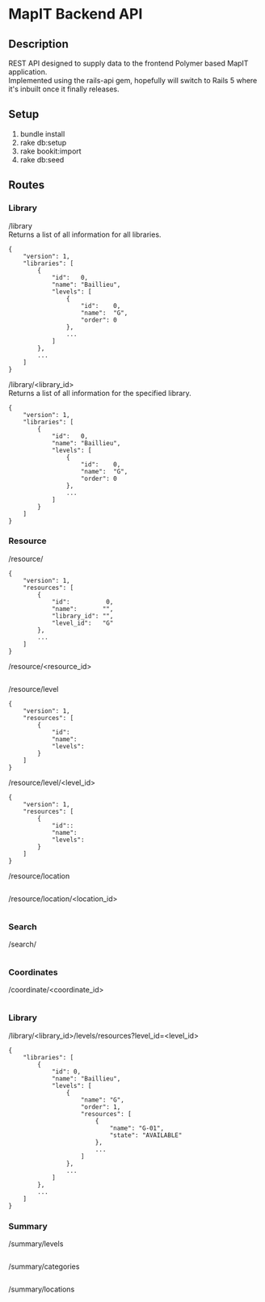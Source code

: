 # MapIT Backend API
## Description
REST API designed to supply data to the frontend Polymer based MapIT application.  
Implemented using the rails-api gem, hopefully will switch to Rails 5 where it's inbuilt once it finally releases.

## Setup
1. bundle install  
2. rake db:setup  
3. rake bookit:import  
4. rake db:seed  

## Routes
### Library
/library  
Returns a list of all information for all libraries.  
```
{
	"version": 1,
	"libraries": [
		{
			"id":   0,
			"name": "Baillieu",
			"levels": [
				{
					"id":    0,
					"name":  "G",
					"order": 0
				},
				...
			]
		},
		...
	]
}
```

/library/<library_id>  
Returns a list of all information for the specified library.  
```
{
	"version": 1,
	"libraries": [
		{
			"id":   0,
			"name": "Baillieu",
			"levels": [
				{
					"id":    0,
					"name":  "G",
					"order": 0
				},
				...
			]
		}
	]
}
```

### Resource
/resource/  
```
{
	"version": 1,
	"resources": [
		{
			"id":          0,
			"name":       "",
			"library_id": "",
			"level_id":   "G"
		},
		...
	]
}
```

/resource/<resource_id>  
```
```

/resource/level
```
{
	"version": 1,
	"resources": [
		{
			"id":
			"name":
			"levels":
		}
	]
}
```

/resource/level/<level_id>
```
{
	"version": 1,
	"resources": [
		{
			"id"::
			"name":
			"levels":
		}
	]
}
```

/resource/location
```

```

/resource/location/<location_id>
```

```

### Search
/search/
```

```

### Coordinates
/coordinate/<coordinate_id>  
```

```

### Library
/library/<library_id>/levels/resources?level_id=<level_id>  
```
{
	"libraries": [
		{
			"id": 0,
			"name": "Baillieu",
			"levels": [
				{
					"name": "G",
					"order": 1,
					"resources": [
						{
							"name": "G-01",
							"state": "AVAILABLE"
						},
						...
					]
				},
				...
			]
		},
		...
	]
}
```

### Summary
/summary/levels  
```
```

/summary/categories  
```
```

/summary/locations  
```
```
